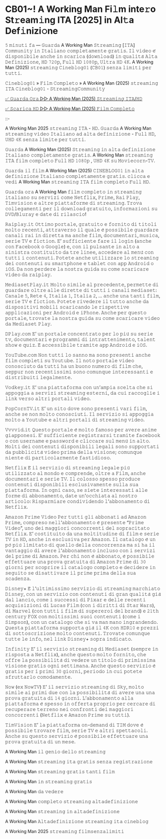 # CB01~! A Working Man Fi𝚕m inte𝚛o St𝚛eam𝚒ng ITA [2025] in Al𝚝a Def𝚒nizi𝚘ne

𝟻 𝚖𝚒𝚗𝚞𝚝𝚒 𝚏𝚊 — 𝙶𝚞𝚊𝚛𝚍𝚊 A Working Man 𝚂𝚝𝚛𝚎𝚊𝚖𝚒𝚗𝚐 [𝙸𝚃𝙰] 𝙲𝚘𝚖𝚖𝚞𝚗𝚒𝚝𝚢 𝚒𝚗 𝙸𝚝𝚊𝚕𝚒𝚊𝚗𝚘 𝚌𝚘𝚖𝚙𝚕𝚎𝚝𝚊𝚖𝚎𝚗𝚝𝚎 𝚐𝚛𝚊𝚝𝚒𝚜. 𝙸𝚕 𝚟𝚒𝚍𝚎𝚘 𝚎́ 𝚍𝚒𝚜𝚙𝚘𝚗𝚒𝚋𝚒𝚕𝚎 𝚊𝚗𝚌𝚑𝚎 𝚒𝚗 𝚜𝚌𝚊𝚛𝚒𝚌𝚊 (𝚍𝚘𝚠𝚗𝚕𝚘𝚊𝚍) 𝚒𝚗 𝚚𝚞𝚊𝚕𝚒𝚝𝚊̀ 𝙰𝚕𝚝𝚊 𝙳𝚎𝚏𝚒𝚗𝚒𝚣𝚒𝚘𝚗𝚎, 𝙷𝙳 𝟽𝟸𝟶𝚙, 𝙵𝚞𝚕𝚕 𝙷𝙳 𝟷𝟶𝟾𝟶𝚙, 𝚄𝚕𝚝𝚛𝚊 𝙷𝙳 𝟺𝙺. A Working Man (2025) 𝚜𝚝𝚛𝚎𝚊𝚖𝚒𝚗𝚐 𝙲𝚒𝚗𝚎𝚋𝚕𝚘𝚐𝟶𝟷 (𝙲𝙱𝟶𝟷) 𝚜𝚎𝚗𝚣𝚊 𝚕𝚒𝚖𝚒𝚝𝚒 𝚙𝚎𝚛 𝚝𝚞𝚝𝚝𝚒.

𝙲𝚒𝚗𝚎𝚋𝚕𝚘𝚐𝟶𝟷 » 𝙵𝚒𝚕𝚖 𝙲𝚘𝚖𝚙𝚕𝚎𝚝𝚘 » A Working Man (2025) 𝚜𝚝𝚛𝚎𝚊𝚖𝚒𝚗𝚐 𝙸𝚃𝙰 𝙲𝚒𝚗𝚎𝚋𝚕𝚘𝚐𝟶𝟷 - 𝚂𝚝𝚛𝚎𝚊𝚖𝚒𝚗𝚐𝙲𝚘𝚖𝚖𝚞𝚗𝚒𝚝𝚢

[✅ 𝙶𝚞𝚊𝚛𝚍𝚊 𝙾𝚛𝚊 ▷▷ A Working Man (2025) 𝚂𝚝𝚛𝚎𝚊𝚖𝚒𝚗𝚐 𝙸𝚃𝙰/𝙷𝙳](https://tinyurl.com/3za7t8mz)

[✅ 𝚂𝚌𝚊𝚛𝚒𝚌𝚊 𝙷𝙳 ▷▷ A Working Man (2025) 𝙵𝚒𝚕𝚖 𝙲𝚘𝚖𝚙𝚕𝚎𝚝𝚘](https://tinyurl.com/3za7t8mz)

::-

A Working Man 2025 𝚜𝚝𝚛𝚎𝚊𝚖𝚒𝚗𝚐 𝙸𝚃𝙰 - 𝙷𝙳. 𝙶𝚞𝚊𝚛𝚍𝚊 A Working Man 𝚜𝚝𝚛𝚎𝚊𝚖𝚒𝚗𝚐 𝚟𝚒𝚍𝚎𝚘 𝙸𝚝𝚊𝚕𝚒𝚊𝚗𝚘 𝚊𝚍 𝚊𝚕𝚝𝚊 𝚍𝚎𝚏𝚒𝚗𝚒𝚣𝚒𝚘𝚗𝚎 - 𝙵𝚞𝚕𝚕 𝙷𝙳, 𝚄𝙷𝙳 𝟺𝙺 𝚜𝚎𝚗𝚣𝚊 𝚕𝚒𝚖𝚒𝚝𝚎 𝚙𝚎𝚛 𝚝𝚞𝚝𝚝𝚒.

𝙶𝚞𝚊𝚛𝚍𝚊 A Working Man (2025) 𝚂𝚝𝚛𝚎𝚊𝚖𝚒𝚗𝚐 𝚒𝚗 𝚊𝚕𝚝𝚊 𝚍𝚎𝚏𝚒𝚗𝚒𝚣𝚒𝚘𝚗𝚎 𝙸𝚝𝚊𝚕𝚒𝚊𝚗𝚘 𝚌𝚘𝚖𝚙𝚕𝚎𝚝𝚊𝚖𝚎𝚗𝚝𝚎 𝚐𝚛𝚊𝚝𝚒𝚜. A Working Man 𝚜𝚝𝚛𝚎𝚊𝚖𝚒𝚗𝚐 𝙸𝚃𝙰 𝚏𝚒𝚕𝚖 𝚌𝚘𝚖𝚙𝚕𝚎𝚝𝚘 𝙵𝚞𝚕𝚕 𝙷𝙳 𝟷𝟶𝟾𝟶𝚙 , 𝚄𝙷𝙳 𝟺𝙺 𝚜𝚞 𝙼𝚘𝚟𝚒𝚎𝚌𝚘𝚛𝚗-𝚃𝚅.

𝙶𝚞𝚊𝚛𝚍𝚊 𝚒𝚕 𝚏𝚒𝚕𝚖 A Working Man (2025) 𝙲𝙸𝙽𝙴𝙱𝙻𝙾𝙶𝟶𝟷 𝚒𝚗 𝚊𝚕𝚝𝚊 𝚍𝚎𝚏𝚒𝚗𝚒𝚣𝚒𝚘𝚗𝚎 𝙸𝚝𝚊𝚕𝚒𝚊𝚗𝚘 𝚌𝚘𝚖𝚙𝚕𝚎𝚝𝚊𝚖𝚎𝚗𝚝𝚎 𝚐𝚛𝚊𝚝𝚒𝚜. 𝚌𝚕𝚒𝚌𝚌𝚊 𝚎 𝚟𝚎𝚍𝚒 A Working Man 𝚜𝚝𝚛𝚎𝚊𝚖𝚒𝚗𝚐 𝙸𝚃𝙰 𝚏𝚒𝚕𝚖 𝚌𝚘𝚖𝚙𝚕𝚎𝚝𝚘 𝙵𝚞𝚕𝚕 𝙷𝙳.

𝙶𝚞𝚊𝚛𝚍𝚊 𝚘𝚛𝚊 A Working Man 𝚏𝚒𝚕𝚖 𝚌𝚘𝚖𝚙𝚕𝚎𝚝𝚘 𝚒𝚗 𝚜𝚝𝚛𝚎𝚊𝚖𝚒𝚗𝚐 𝚒𝚝𝚊𝚕𝚒𝚊𝚗𝚘 𝚜𝚞 𝚜𝚎𝚛𝚟𝚒𝚣𝚒 𝚌𝚘𝚖𝚎 𝙽𝚎𝚝𝚏𝚕𝚒𝚡, 𝙿𝚛𝚒𝚖𝚎, 𝚁𝚊𝚒 𝙿𝚕𝚊𝚢, 𝚃𝚒𝚖𝚟𝚒𝚜𝚒𝚘𝚗 𝚎 𝚊𝚕𝚝𝚛𝚎 𝚙𝚒𝚊𝚝𝚝𝚊𝚏𝚘𝚛𝚖𝚎 𝚍𝚒 𝚜𝚝𝚛𝚎𝚊𝚖𝚒𝚗𝚐. 𝚃𝚛𝚘𝚟𝚊 𝚌𝚘𝚕𝚕𝚎𝚐𝚊𝚖𝚎𝚗𝚝𝚒 𝚙𝚎𝚛 𝚒𝚕 𝚍𝚘𝚠𝚗𝚕𝚘𝚊𝚍 𝚐𝚛𝚊𝚝𝚞𝚒𝚝𝚘, 𝚒𝚗𝚏𝚘𝚛𝚖𝚊𝚣𝚒𝚘𝚗𝚒 𝚜𝚞 𝙳𝚅𝙳/𝙱𝚕𝚞𝚛𝚊𝚢 𝚎 𝚍𝚊𝚝𝚎 𝚍𝚒 𝚛𝚒𝚕𝚊𝚜𝚌𝚒𝚘!

𝚁𝚊𝚒𝚙𝚕𝚊𝚢.𝚒𝚝 𝙾𝚝𝚝𝚒𝚖𝚘 𝚙𝚘𝚛𝚝𝚊𝚕𝚎, 𝚐𝚛𝚊𝚝𝚞𝚒𝚝𝚘 𝚎 𝚏𝚘𝚛𝚗𝚒𝚝𝚘 𝚍𝚒 𝚝𝚒𝚝𝚘𝚕𝚒 𝚖𝚘𝚕𝚝𝚘 𝚛𝚎𝚌𝚎𝚗𝚝𝚒, 𝚊𝚝𝚝𝚛𝚊𝚟𝚎𝚛𝚜𝚘 𝚒𝚕 𝚚𝚞𝚊𝚕𝚎 𝚎̀ 𝚙𝚘𝚜𝚜𝚒𝚋𝚒𝚕𝚎 𝚐𝚞𝚊𝚛𝚍𝚊𝚛𝚎 𝚌𝚊𝚗𝚊𝚕𝚒 𝚛𝚊𝚒 𝚒𝚗 𝚍𝚒𝚛𝚎𝚝𝚝𝚊 𝚖𝚊 𝚊𝚗𝚌𝚑𝚎 𝚏𝚒𝚕𝚖, 𝚍𝚘𝚌𝚞𝚖𝚎𝚗𝚝𝚊𝚛𝚒, 𝚖𝚞𝚜𝚒𝚌𝚊, 𝚜𝚎𝚛𝚒𝚎 𝚃𝚅 𝚎 𝚏𝚒𝚌𝚝𝚒𝚘𝚗. 𝙴’ 𝚜𝚞𝚏𝚏𝚒𝚌𝚒𝚎𝚗𝚝𝚎 𝚏𝚊𝚛𝚎 𝚒𝚕 𝚕𝚘𝚐𝚒𝚗 (𝚊𝚗𝚌𝚑𝚎 𝚌𝚘𝚗 𝙵𝚊𝚌𝚎𝚋𝚘𝚘𝚔 𝚘 𝙶𝚘𝚘𝚐𝚕𝚎) 𝚎, 𝚌𝚘𝚗 𝚒𝚕 𝚙𝚞𝚕𝚜𝚊𝚗𝚝𝚎 𝚒𝚗 𝚊𝚕𝚝𝚘 𝚊 𝚜𝚒𝚗𝚒𝚜𝚝𝚛𝚊 𝚌𝚘𝚜𝚝𝚒𝚝𝚞𝚒𝚝𝚘 𝚍𝚊 𝚝𝚛𝚎 𝚕𝚒𝚗𝚎𝚎, 𝚊𝚌𝚌𝚎𝚍𝚎𝚛𝚎 𝚊𝚕 𝚖𝚎𝚗𝚞̀ 𝚌𝚘𝚗 𝚝𝚞𝚝𝚝𝚒 𝚒 𝚌𝚘𝚗𝚝𝚎𝚗𝚞𝚝𝚒. 𝙿𝚘𝚝𝚎𝚝𝚎 𝚊𝚗𝚌𝚑𝚎 𝚞𝚝𝚒𝚕𝚒𝚣𝚣𝚊𝚛𝚎 𝚕𝚘 𝚜𝚝𝚛𝚎𝚊𝚖𝚒𝚗𝚐 𝚍𝚎𝚒 𝚌𝚘𝚗𝚝𝚎𝚗𝚞𝚝𝚒 𝚜𝚞 𝚜𝚖𝚊𝚛𝚝𝚙𝚑𝚘𝚗𝚎 𝚎 𝚝𝚊𝚋𝚕𝚎𝚝 𝚌𝚘𝚗 𝚊𝚙𝚙 𝙰𝚗𝚍𝚛𝚘𝚒𝚍 𝚘 𝚒𝙾𝚂. 𝙳𝚊 𝚗𝚘𝚗 𝚙𝚎𝚛𝚍𝚎𝚛𝚎 𝚕𝚊 𝚗𝚘𝚜𝚝𝚛𝚊 𝚐𝚞𝚒𝚍𝚊 𝚜𝚞 𝚌𝚘𝚖𝚎 𝚜𝚌𝚊𝚛𝚒𝚌𝚊𝚛𝚎 𝚟𝚒𝚍𝚎𝚘 𝚍𝚊 𝚛𝚊𝚒𝚙𝚕𝚊𝚢.

𝙼𝚎𝚍𝚒𝚊𝚜𝚎𝚝𝙿𝚕𝚊𝚢.𝚒𝚝 𝙼𝚘𝚕𝚝𝚘 𝚜𝚒𝚖𝚒𝚕𝚎 𝚊𝚕 𝚙𝚛𝚎𝚌𝚎𝚍𝚎𝚗𝚝𝚎, 𝚙𝚎𝚛𝚖𝚎𝚝𝚝𝚎 𝚍𝚒 𝚐𝚞𝚊𝚛𝚍𝚊𝚛𝚎 𝚘𝚕𝚝𝚛𝚎 𝚊𝚕𝚕𝚎 𝚍𝚒𝚛𝚎𝚝𝚝𝚎 𝚍𝚒 𝚝𝚞𝚝𝚝𝚒 𝚒 𝚌𝚊𝚗𝚊𝚕𝚒 𝚖𝚎𝚍𝚒𝚊𝚜𝚎𝚝: 𝙲𝚊𝚗𝚊𝚕𝚎 𝟻, 𝚁𝚎𝚝𝚎 𝟺, 𝙸𝚝𝚊𝚕𝚒𝚊 𝟷, 𝙸𝚝𝚊𝚕𝚒𝚊 𝟸, … 𝚊𝚗𝚌𝚑𝚎 𝚞𝚗𝚊 𝚝𝚊𝚗𝚝𝚒 𝚏𝚒𝚕𝚖, 𝚜𝚎𝚛𝚒𝚎 𝚃𝚅 𝚎 𝚏𝚒𝚌𝚝𝚒𝚘𝚗. 𝙿𝚘𝚝𝚎𝚝𝚎 𝚛𝚒𝚟𝚎𝚍𝚎𝚛𝚎 𝚒𝚕 𝚝𝚞𝚝𝚝𝚘 𝚊𝚗𝚌𝚑𝚎 𝚍𝚊 𝚍𝚒𝚜𝚙𝚘𝚜𝚒𝚝𝚒𝚟𝚒 𝚖𝚘𝚋𝚒𝚕𝚒 𝚜𝚌𝚊𝚛𝚒𝚌𝚊𝚗𝚍𝚘 𝚕𝚎 𝚛𝚒𝚜𝚙𝚎𝚝𝚝𝚒𝚟𝚎 𝚊𝚙𝚙𝚕𝚒𝚌𝚊𝚣𝚒𝚘𝚗𝚒 𝚙𝚎𝚛 𝙰𝚗𝚍𝚛𝚘𝚒𝚍 𝚎 𝚒𝙿𝚑𝚘𝚗𝚎. 𝙰𝚗𝚌𝚑𝚎 𝚙𝚎𝚛 𝚚𝚞𝚎𝚜𝚝𝚘 𝚙𝚘𝚛𝚝𝚊𝚕𝚎, 𝚝𝚛𝚘𝚟𝚊𝚝𝚎 𝚕𝚊 𝚗𝚘𝚜𝚝𝚛𝚊 𝚐𝚞𝚒𝚍𝚊 𝚜𝚞 𝚌𝚘𝚖𝚎 𝚜𝚌𝚊𝚛𝚒𝚌𝚊𝚛𝚎 𝚟𝚒𝚍𝚎𝚘 𝚍𝚊 𝙼𝚎𝚍𝚒𝚊𝚜𝚎𝚝 𝙿𝚕𝚊𝚢.

𝙳𝙿𝚕𝚊𝚢.𝚌𝚘𝚖 𝙴’ 𝚞𝚗 𝚙𝚘𝚛𝚝𝚊𝚕𝚎 𝚌𝚘𝚗𝚌𝚎𝚗𝚝𝚛𝚊𝚝𝚘 𝚙𝚎𝚛 𝚕𝚘 𝚙𝚒𝚞̀ 𝚜𝚞 𝚜𝚎𝚛𝚒𝚎 𝚝𝚟, 𝚍𝚘𝚌𝚞𝚖𝚎𝚗𝚝𝚊𝚛𝚒 𝚎 𝚙𝚛𝚘𝚐𝚛𝚊𝚖𝚖𝚒 𝚍𝚒 𝚒𝚗𝚝𝚛𝚊𝚝𝚝𝚎𝚗𝚒𝚖𝚎𝚗𝚝𝚘, 𝚝𝚊𝚕𝚎𝚗𝚝 𝚜𝚑𝚘𝚠 𝚎 𝚚𝚞𝚒𝚣. 𝙴̀ 𝚊𝚌𝚌𝚎𝚜𝚜𝚒𝚋𝚒𝚕𝚎 𝚝𝚛𝚊𝚖𝚒𝚝𝚎 𝚊𝚙𝚙 𝙰𝚗𝚍𝚛𝚘𝚒𝚍 𝚎 𝚒𝙾𝚂.

𝚈𝚘𝚞𝚃𝚞𝚋𝚎.𝚌𝚘𝚖 𝙽𝚘𝚗 𝚝𝚞𝚝𝚝𝚒 𝚕𝚘 𝚜𝚊𝚗𝚗𝚘 𝚖𝚊 𝚜𝚘𝚗𝚘 𝚙𝚛𝚎𝚜𝚎𝚗𝚝𝚒 𝚊𝚗𝚌𝚑𝚎 𝚏𝚒𝚕𝚖 𝚌𝚘𝚖𝚙𝚕𝚎𝚝𝚒 𝚜𝚞 𝚈𝚘𝚞𝚝𝚞𝚋𝚎. 𝙸𝚕 𝚗𝚘𝚝𝚘 𝚙𝚘𝚛𝚝𝚊𝚕𝚎 𝚟𝚒𝚍𝚎𝚘 𝚌𝚘𝚗𝚘𝚜𝚌𝚒𝚞𝚝𝚘 𝚍𝚊 𝚝𝚞𝚝𝚝𝚒 𝚑𝚊 𝚞𝚗 𝚋𝚞𝚘𝚗𝚘 𝚗𝚞𝚖𝚎𝚛𝚘 𝚍𝚒 𝚏𝚒𝚕𝚖 𝚌𝚑𝚎, 𝚜𝚎𝚙𝚙𝚞𝚛 𝚗𝚘𝚗 𝚛𝚎𝚌𝚎𝚗𝚝𝚒𝚜𝚜𝚒𝚖𝚒 𝚜𝚘𝚗𝚘 𝚌𝚘𝚖𝚞𝚗𝚚𝚞𝚎 𝚒𝚗𝚝𝚎𝚛𝚎𝚜𝚜𝚊𝚗𝚝𝚒 𝚎 𝚍𝚒𝚜𝚝𝚛𝚒𝚋𝚞𝚒𝚝𝚒 𝚕𝚎𝚐𝚊𝚕𝚖𝚎𝚗𝚝𝚎.

𝚅𝚘𝚍𝚔𝚎𝚢.𝚒𝚝 𝙴’ 𝚞𝚗𝚊 𝚙𝚒𝚊𝚝𝚝𝚊𝚏𝚘𝚛𝚖𝚊 𝚌𝚘𝚗 𝚞𝚗’𝚊𝚖𝚙𝚒𝚊 𝚜𝚌𝚎𝚕𝚝𝚊 𝚌𝚑𝚎 𝚜𝚒 𝚊𝚙𝚙𝚘𝚐𝚐𝚒𝚊 𝚊 𝚜𝚎𝚛𝚟𝚒𝚣𝚒 𝚜𝚝𝚛𝚎𝚊𝚖𝚒𝚗𝚐 𝚎𝚜𝚝𝚎𝚛𝚗𝚒, 𝚍𝚊 𝚌𝚞𝚒 𝚛𝚊𝚌𝚌𝚘𝚐𝚕𝚒𝚎 𝚒 𝚕𝚒𝚗𝚔 𝚟𝚎𝚛𝚜𝚘 𝚊𝚕𝚝𝚛𝚒 𝚙𝚘𝚛𝚝𝚊𝚕𝚒 𝚟𝚒𝚍𝚎𝚘.

𝙿𝚘𝚙𝙲𝚘𝚛𝚗𝚃𝚅.𝚒𝚝 𝙴’ 𝚞𝚗 𝚜𝚒𝚝𝚘 𝚍𝚘𝚟𝚎 𝚜𝚘𝚗𝚘 𝚙𝚛𝚎𝚜𝚎𝚗𝚝𝚒 𝚟𝚊𝚛𝚒 𝚏𝚒𝚕𝚖, 𝚊𝚗𝚌𝚑𝚎 𝚜𝚎 𝚗𝚘𝚗 𝚖𝚘𝚕𝚝𝚘 𝚌𝚘𝚗𝚘𝚜𝚌𝚒𝚞𝚝𝚒. 𝙸𝚕 𝚜𝚎𝚛𝚟𝚒𝚣𝚒𝚘 𝚜𝚒 𝚊𝚙𝚙𝚘𝚐𝚐𝚒𝚊 𝚖𝚘𝚕𝚝𝚘 𝚊 𝚈𝚘𝚞𝚝𝚞𝚋𝚎 𝚎 𝚊𝚕𝚝𝚛𝚒 𝚙𝚘𝚛𝚝𝚊𝚕𝚒 𝚍𝚒 𝚜𝚝𝚛𝚎𝚊𝚖𝚒𝚗𝚐 𝚟𝚒𝚍𝚎𝚘.

𝚅𝚟𝚟𝚟𝚒𝚍.𝚒𝚝 𝚀𝚞𝚎𝚜𝚝𝚘 𝚙𝚘𝚛𝚝𝚊𝚕𝚎 𝚎̀ 𝚖𝚘𝚕𝚝𝚘 𝚏𝚊𝚖𝚘𝚜𝚘 𝚙𝚎𝚛 𝚊𝚟𝚎𝚛𝚎 𝚊𝚗𝚒𝚖𝚎 𝚐𝚒𝚊𝚙𝚙𝚘𝚗𝚎𝚜𝚒. 𝙴’ 𝚜𝚞𝚏𝚏𝚒𝚌𝚒𝚎𝚗𝚝𝚎 𝚛𝚎𝚐𝚒𝚜𝚝𝚛𝚊𝚛𝚜𝚒 𝚝𝚛𝚊𝚖𝚒𝚝𝚎 𝚏𝚊𝚌𝚎𝚋𝚘𝚘𝚔 𝚘 𝚌𝚘𝚗 𝚞𝚜𝚎𝚛𝚗𝚊𝚖𝚎 𝚎 𝚙𝚊𝚜𝚜𝚠𝚘𝚛𝚍 𝚎 𝚌𝚕𝚒𝚌𝚌𝚊𝚛𝚎 𝚜𝚞𝚕 𝚖𝚎𝚗𝚞̀ 𝚒𝚗 𝚊𝚕𝚝𝚘. 𝙼𝚘𝚕𝚝𝚒 𝚍𝚎𝚒 𝚌𝚘𝚗𝚝𝚎𝚗𝚞𝚝𝚒 𝚍𝚒𝚜𝚙𝚘𝚗𝚒𝚋𝚒𝚕𝚒 𝚕𝚎𝚐𝚊𝚕𝚒 𝚜𝚘𝚗𝚘 𝚜𝚞𝚙𝚙𝚘𝚛𝚝𝚊𝚝𝚒 𝚍𝚊 𝚙𝚞𝚋𝚋𝚕𝚒𝚌𝚒𝚝𝚊̀ 𝚟𝚒𝚍𝚎𝚘 𝚙𝚛𝚒𝚖𝚊 𝚍𝚎𝚕𝚕𝚊 𝚟𝚒𝚜𝚒𝚘𝚗𝚎; 𝚌𝚘𝚖𝚞𝚗𝚚𝚞𝚎 𝚗𝚒𝚎𝚗𝚝𝚎 𝚍𝚒 𝚙𝚊𝚛𝚝𝚒𝚌𝚘𝚕𝚊𝚛𝚖𝚎𝚗𝚝𝚎 𝚏𝚊𝚜𝚝𝚒𝚍𝚒𝚘𝚜𝚘.

𝙽𝚎𝚝𝚏𝚕𝚒𝚡 𝙴̀ 𝚒𝚕 𝚜𝚎𝚛𝚟𝚒𝚣𝚒𝚘 𝚍𝚒 𝚜𝚝𝚛𝚎𝚊𝚖𝚒𝚗𝚐 𝚕𝚎𝚐𝚊𝚕𝚎 𝚙𝚒𝚞̀ 𝚞𝚝𝚒𝚕𝚒𝚣𝚣𝚊𝚝𝚘 𝚊𝚕 𝚖𝚘𝚗𝚍𝚘 𝚎 𝚌𝚘𝚖𝚙𝚛𝚎𝚗𝚍𝚎, 𝚘𝚕𝚝𝚛𝚎 𝚊 𝙵𝚒𝚕𝚖, 𝚊𝚗𝚌𝚑𝚎 𝚍𝚘𝚌𝚞𝚖𝚎𝚗𝚝𝚊𝚛𝚒 𝚎 𝚜𝚎𝚛𝚒𝚎 𝚃𝚅. 𝙸𝚕 𝚌𝚘𝚕𝚘𝚜𝚜𝚘 𝚜𝚙𝚎𝚜𝚜𝚘 𝚙𝚛𝚘𝚍𝚞𝚌𝚎 𝚌𝚘𝚗𝚝𝚎𝚗𝚞𝚝𝚒 𝚍𝚒𝚜𝚙𝚘𝚗𝚒𝚋𝚒𝚕𝚒 𝚎𝚜𝚌𝚕𝚞𝚜𝚒𝚟𝚊𝚖𝚎𝚗𝚝𝚎 𝚜𝚞𝚕𝚕𝚊 𝚜𝚞𝚊 𝚙𝚒𝚊𝚝𝚝𝚊𝚏𝚘𝚛𝚖𝚊. 𝙸𝚗 𝚘𝚐𝚗𝚒 𝚌𝚊𝚜𝚘, 𝚜𝚎 𝚜𝚒𝚎𝚝𝚎 𝚒𝚗𝚝𝚎𝚛𝚎𝚜𝚜𝚊𝚝𝚒 𝚊𝚕𝚕𝚎 𝚏𝚘𝚛𝚖𝚎 𝚍𝚒 𝚊𝚋𝚋𝚘𝚗𝚊𝚖𝚎𝚗𝚝𝚘, 𝚍𝚊𝚝𝚎 𝚞𝚗’𝚘𝚌𝚌𝚑𝚒𝚊𝚝𝚊 𝚊𝚕 𝚗𝚘𝚜𝚝𝚛𝚘 𝚊𝚛𝚝𝚒𝚌𝚘𝚕𝚘: 𝚁𝚒𝚜𝚙𝚊𝚛𝚖𝚒𝚊𝚛𝚎 𝚌𝚘𝚗𝚍𝚒𝚟𝚒𝚍𝚎𝚗𝚍𝚘 𝚕’𝚊𝚋𝚋𝚘𝚗𝚊𝚖𝚎𝚗𝚝𝚘 𝚍𝚒 𝙽𝚎𝚝𝚏𝚕𝚒𝚡.

𝙰𝚖𝚊𝚣𝚘𝚗 𝙿𝚛𝚒𝚖𝚎 𝚅𝚒𝚍𝚎𝚘 𝙿𝚎𝚛 𝚝𝚞𝚝𝚝𝚒 𝚐𝚕𝚒 𝚊𝚋𝚋𝚘𝚗𝚊𝚝𝚒 𝚊𝚍 𝙰𝚖𝚊𝚣𝚘𝚗 𝙿𝚛𝚒𝚖𝚎, 𝚌𝚘𝚖𝚙𝚛𝚎𝚜𝚘 𝚗𝚎𝚕𝚕’𝚊𝚋𝚋𝚘𝚗𝚊𝚖𝚎𝚗𝚝𝚘 𝚎̀ 𝚙𝚛𝚎𝚜𝚎𝚗𝚝𝚎 “𝙿𝚛𝚒𝚖𝚎 𝚅𝚒𝚍𝚎𝚘”, 𝚞𝚗𝚘 𝚍𝚎𝚒 𝚖𝚊𝚐𝚐𝚒𝚘𝚛𝚒 𝚌𝚘𝚗𝚌𝚘𝚛𝚛𝚎𝚗𝚝𝚒 𝚍𝚎𝚕 𝚜𝚘𝚙𝚛𝚊𝚌𝚒𝚝𝚊𝚝𝚘 𝙽𝚎𝚝𝚏𝚕𝚒𝚡. 𝙴’ 𝚌𝚘𝚜𝚝𝚒𝚝𝚞𝚒𝚝𝚘 𝚍𝚊 𝚞𝚗𝚊 𝚖𝚘𝚕𝚝𝚒𝚝𝚞𝚍𝚒𝚗𝚎 𝚍𝚒 𝚏𝚒𝚕𝚖 𝚎 𝚜𝚎𝚛𝚒𝚎 𝚃𝚅 𝚒𝚗 𝙷𝙳, 𝚊𝚗𝚌𝚑𝚎 𝚒𝚗 𝚎𝚜𝚌𝚕𝚞𝚜𝚒𝚟𝚊 𝚙𝚎𝚛 𝙰𝚖𝚊𝚣𝚘𝚗. 𝙸𝚕 𝚌𝚊𝚝𝚊𝚕𝚘𝚐𝚘 𝚎̀ 𝚞𝚗 𝚙𝚘̀ 𝚙𝚒𝚞̀ 𝚕𝚒𝚖𝚒𝚝𝚊𝚝𝚘 𝚍𝚒 𝚚𝚞𝚎𝚕𝚕𝚘 𝚍𝚎𝚕𝚕𝚊 𝚌𝚘𝚗𝚌𝚘𝚛𝚛𝚎𝚗𝚣𝚊 𝚖𝚊 𝚜𝚒 𝚑𝚊 𝚒𝚕 𝚟𝚊𝚗𝚝𝚊𝚐𝚐𝚒𝚘 𝚍𝚒 𝚊𝚟𝚎𝚛𝚎 𝚕’𝚊𝚋𝚋𝚘𝚗𝚊𝚖𝚎𝚗𝚝𝚘 𝚒𝚗𝚌𝚕𝚞𝚜𝚘 𝚌𝚘𝚗 𝚒 𝚜𝚎𝚛𝚟𝚒𝚣𝚒 𝚍𝚎𝚕 𝚙𝚛𝚒𝚖𝚎 𝚍𝚒 𝙰𝚖𝚊𝚣𝚘𝚗. 𝙿𝚎𝚛 𝚌𝚑𝚒 𝚗𝚘𝚗 𝚎̀ 𝚊𝚋𝚋𝚘𝚗𝚊𝚝𝚘, 𝚎̀ 𝚙𝚘𝚜𝚜𝚒𝚋𝚒𝚕𝚎 𝚎𝚏𝚏𝚎𝚝𝚝𝚞𝚊𝚛𝚎 𝚞𝚗𝚊 𝚙𝚛𝚘𝚟𝚊 𝚐𝚛𝚊𝚝𝚞𝚒𝚝𝚊 𝚍𝚒 𝙰𝚖𝚊𝚣𝚘𝚗 𝙿𝚛𝚒𝚖𝚎 𝚍𝚒 𝟹𝟶 𝚐𝚒𝚘𝚛𝚗𝚒 𝚙𝚎𝚛 𝚜𝚌𝚘𝚙𝚛𝚒𝚛𝚎 𝚒𝚕 𝚌𝚊𝚝𝚊𝚕𝚘𝚐𝚘 𝚌𝚘𝚖𝚙𝚕𝚎𝚝𝚘 𝚎 𝚍𝚎𝚌𝚒𝚍𝚎𝚛𝚎 𝚒𝚗 𝚜𝚎𝚐𝚞𝚒𝚝𝚘 𝚜𝚎 𝚍𝚒𝚜𝚊𝚝𝚝𝚒𝚟𝚊𝚛𝚎 𝚒𝚕 𝚙𝚛𝚒𝚖𝚎 𝚙𝚛𝚒𝚖𝚊 𝚍𝚎𝚕𝚕𝚊 𝚜𝚞𝚊 𝚜𝚌𝚊𝚍𝚎𝚗𝚣𝚊.

𝙳𝚒𝚜𝚗𝚎𝚢+ 𝙴̀ 𝚕’𝚞𝚕𝚝𝚒𝚖𝚒𝚜𝚜𝚒𝚖𝚘 𝚜𝚎𝚛𝚟𝚒𝚣𝚒𝚘 𝚍𝚒 𝚜𝚝𝚛𝚎𝚊𝚖𝚒𝚗𝚐 𝚖𝚊𝚛𝚌𝚑𝚒𝚊𝚝𝚘 𝙳𝚒𝚜𝚗𝚎𝚢, 𝚌𝚘𝚗 𝚞𝚗 𝚜𝚎𝚛𝚟𝚒𝚣𝚒𝚘 𝚌𝚘𝚗 𝚌𝚘𝚗𝚝𝚎𝚗𝚞𝚝𝚒 𝚍𝚒 𝚐𝚛𝚊𝚗 𝚚𝚞𝚊𝚕𝚒𝚝𝚊̀ 𝚐𝚒𝚊̀ 𝚍𝚊𝚕 𝚕𝚊𝚗𝚌𝚒𝚘, 𝚌𝚘𝚖𝚎 𝚒 𝚜𝚞𝚌𝚌𝚎𝚜𝚜𝚒 𝚍𝚒 𝙿𝚒𝚡𝚊𝚛 𝚎 𝚍𝚎𝚕𝚕𝚎 𝚛𝚎𝚌𝚎𝚗𝚝𝚒 𝚊𝚌𝚚𝚞𝚒𝚜𝚒𝚣𝚒𝚘𝚗𝚒 𝚍𝚒 𝙻𝚞𝚌𝚊𝚜 𝙵𝚒𝚕𝚖 (𝚌𝚘𝚗 𝚒 𝚍𝚒𝚛𝚒𝚝𝚝𝚒 𝚍𝚒 𝚂𝚝𝚊𝚛 𝚆𝚊𝚛𝚜), 𝚍𝚒 𝙼𝚊𝚛𝚟𝚎𝚕 (𝚌𝚘𝚗 𝚝𝚞𝚝𝚝𝚒 𝚒 𝚏𝚒𝚕𝚖 𝚍𝚒 𝚜𝚞𝚙𝚎𝚛𝚎𝚛𝚘𝚒 𝚍𝚎𝚕 𝚋𝚛𝚊𝚗𝚍) 𝚎 𝟸𝟷𝚝𝚑 𝚌𝚎𝚗𝚝𝚞𝚛𝚢 𝙵𝙾𝚇 𝚌𝚘𝚗 𝚖𝚘𝚕𝚝𝚒𝚜𝚜𝚒𝚖𝚒 𝚜𝚞𝚘𝚒 𝚌𝚘𝚗𝚝𝚎𝚗𝚞𝚝𝚒 (𝚌𝚘𝚖𝚎 𝚒 𝚂𝚒𝚖𝚙𝚜𝚘𝚗), 𝚌𝚘𝚗 𝚞𝚗 𝚌𝚊𝚝𝚊𝚕𝚘𝚐𝚘 𝚌𝚑𝚎 𝚜𝚒 𝚟𝚊 𝚖𝚊𝚗 𝚖𝚊𝚗𝚘 𝚒𝚗𝚐𝚛𝚊𝚗𝚍𝚎𝚗𝚍𝚘. 𝚀𝚞𝚎𝚜𝚝𝚊 𝚙𝚒𝚊𝚝𝚝𝚊𝚏𝚘𝚛𝚖𝚊 𝚜𝚞𝚙𝚙𝚘𝚛𝚝𝚊 𝚐𝚒𝚊̀ 𝚒𝚕 𝟺𝙺 𝚌𝚘𝚗 𝙷𝙳𝚁𝟷𝟶 𝚎 𝚙𝚛𝚎𝚣𝚣𝚒 𝚍𝚒 𝚜𝚘𝚝𝚝𝚘𝚜𝚌𝚛𝚒𝚣𝚒𝚘𝚗𝚎 𝚖𝚘𝚕𝚝𝚘 𝚌𝚘𝚗𝚝𝚎𝚗𝚞𝚝𝚒. 𝚃𝚛𝚘𝚟𝚊𝚝𝚎 𝚌𝚘𝚖𝚞𝚗𝚚𝚞𝚎 𝚝𝚞𝚝𝚝𝚎 𝚕𝚎 𝚒𝚗𝚏𝚘, 𝚗𝚎𝚕 𝚕𝚒𝚗𝚔 𝙳𝚒𝚜𝚗𝚎𝚢+ 𝚜𝚘𝚙𝚛𝚊 𝚒𝚗𝚍𝚒𝚌𝚊𝚝𝚘.

𝙸𝚗𝚏𝚒𝚗𝚒𝚝𝚢 𝙴’ 𝚒𝚕 𝚜𝚎𝚛𝚟𝚒𝚣𝚒𝚘 𝚜𝚝𝚛𝚎𝚊𝚖𝚒𝚗𝚐 𝚍𝚒 𝙼𝚎𝚍𝚒𝚊𝚜𝚎𝚝 (𝚜𝚎𝚖𝚙𝚛𝚎 𝚒𝚗 𝚛𝚒𝚜𝚙𝚘𝚜𝚝𝚊 𝚊 𝙽𝚎𝚝𝚏𝚕𝚒𝚡), 𝚊𝚗𝚌𝚑𝚎 𝚚𝚞𝚎𝚜𝚝𝚘 𝚖𝚘𝚕𝚝𝚘 𝚏𝚘𝚛𝚗𝚒𝚝𝚘, 𝚌𝚑𝚎 𝚘𝚏𝚏𝚛𝚎 𝚕𝚊 𝚙𝚘𝚜𝚜𝚒𝚋𝚒𝚕𝚒𝚝𝚊̀ 𝚍𝚒 𝚟𝚎𝚍𝚎𝚛𝚎 𝚞𝚗 𝚝𝚒𝚝𝚘𝚕𝚘 𝚍𝚒 𝚙𝚛𝚒𝚖𝚒𝚜𝚜𝚒𝚖𝚊 𝚟𝚒𝚜𝚒𝚘𝚗𝚎 𝚐𝚛𝚊𝚝𝚒𝚜 𝚘𝚐𝚗𝚒 𝚜𝚎𝚝𝚝𝚒𝚖𝚊𝚗𝚊. 𝙰𝚗𝚌𝚑𝚎 𝚚𝚞𝚎𝚜𝚝𝚘 𝚜𝚎𝚛𝚟𝚒𝚣𝚒𝚘 𝚎̀ 𝚐𝚛𝚊𝚝𝚒𝚜 𝚙𝚎𝚛 𝚒 𝚙𝚛𝚒𝚖𝚒 𝟹𝟶 𝚐𝚒𝚘𝚛𝚗𝚒, 𝚙𝚎𝚛𝚒𝚘𝚍𝚘 𝚒𝚗 𝚌𝚞𝚒 𝚙𝚘𝚝𝚎𝚝𝚎 𝚜𝚏𝚛𝚞𝚝𝚝𝚊𝚛𝚕𝚘 𝚌𝚘𝚖𝚘𝚍𝚊𝚖𝚎𝚗𝚝𝚎.

𝙽𝚘𝚠 (𝚎𝚡 𝙽𝚘𝚠𝚃𝚅) 𝙴’ 𝚒𝚕 𝚜𝚎𝚛𝚟𝚒𝚣𝚒𝚘 𝚜𝚝𝚛𝚎𝚊𝚖𝚒𝚗𝚐 𝚍𝚒 𝚂𝚔𝚢, 𝚖𝚘𝚕𝚝𝚘 𝚜𝚒𝚖𝚒𝚕𝚎 𝚊𝚒 𝚙𝚛𝚒𝚖𝚒 𝚍𝚞𝚎 𝚌𝚘𝚗 𝚕𝚊 𝚙𝚘𝚜𝚜𝚒𝚋𝚒𝚕𝚒𝚝𝚊̀ 𝚍𝚒 𝚊𝚟𝚎𝚛𝚎 𝚞𝚗𝚊 𝚞𝚗𝚊 𝚙𝚛𝚘𝚟𝚊 𝚐𝚛𝚊𝚝𝚞𝚒𝚝𝚊 𝚍𝚒 𝟷𝟺 𝚐𝚒𝚘𝚛𝚗𝚒. 𝙻’𝚊𝚋𝚋𝚘𝚗𝚊𝚖𝚎𝚗𝚝𝚘 𝚊𝚕𝚕𝚊 𝚙𝚒𝚊𝚝𝚝𝚊𝚏𝚘𝚛𝚖𝚊 𝚎̀ 𝚜𝚙𝚎𝚜𝚜𝚘 𝚒𝚗 𝚘𝚏𝚏𝚎𝚛𝚝𝚊 𝚙𝚛𝚘𝚙𝚛𝚒𝚘 𝚙𝚎𝚛 𝚌𝚎𝚛𝚌𝚊𝚛𝚎 𝚍𝚒 𝚛𝚎𝚌𝚞𝚙𝚎𝚛𝚊𝚛𝚎 𝚝𝚎𝚛𝚛𝚎𝚗𝚘 𝚗𝚎𝚒 𝚌𝚘𝚗𝚏𝚛𝚘𝚗𝚝𝚒 𝚍𝚎𝚒 𝚖𝚊𝚐𝚐𝚒𝚘𝚛𝚒 𝚌𝚘𝚗𝚌𝚘𝚛𝚛𝚎𝚗𝚝𝚒 (𝙽𝚎𝚝𝚏𝚕𝚒𝚡 𝚎 𝙰𝚖𝚊𝚣𝚘𝚗 𝙿𝚛𝚒𝚖𝚎 𝚜𝚞 𝚝𝚞𝚝𝚝𝚒).

𝚃𝚒𝚖𝚅𝚒𝚜𝚒𝚘𝚗 𝙴’ 𝚕𝚊 𝚙𝚒𝚊𝚝𝚝𝚊𝚏𝚘𝚛𝚖𝚊 𝚘𝚗-𝚍𝚎𝚖𝚊𝚗𝚍 𝚍𝚒 𝚃𝙸𝙼 𝚍𝚘𝚟𝚎 𝚎̀ 𝚙𝚘𝚜𝚜𝚒𝚋𝚒𝚕𝚎 𝚝𝚛𝚘𝚟𝚊𝚛𝚎 𝚏𝚒𝚕𝚖, 𝚜𝚎𝚛𝚒𝚎 𝚃𝚅 𝚎 𝚊𝚕𝚝𝚛𝚒 𝚜𝚙𝚎𝚝𝚝𝚊𝚌𝚘𝚕𝚒. 𝙰𝚗𝚌𝚑𝚎 𝚜𝚞 𝚚𝚞𝚎𝚜𝚝𝚘 𝚜𝚎𝚛𝚟𝚒𝚣𝚒𝚘 𝚎̀ 𝚙𝚘𝚜𝚜𝚒𝚋𝚒𝚕𝚎 𝚎𝚏𝚏𝚎𝚝𝚝𝚞𝚊𝚛𝚎 𝚞𝚗𝚊 𝚙𝚛𝚘𝚟𝚊 𝚐𝚛𝚊𝚝𝚞𝚒𝚝𝚊 𝚍𝚒 𝚞𝚗 𝚖𝚎𝚜𝚎.

A Working Man 𝚒𝚕 𝚐𝚎𝚗𝚒𝚘 𝚍𝚎𝚕𝚕𝚘 𝚜𝚝𝚛𝚎𝚊𝚖𝚒𝚗𝚐

A Working Man 𝚜𝚝𝚛𝚎𝚊𝚖𝚒𝚗𝚐 𝚒𝚝𝚊 𝚐𝚛𝚊𝚝𝚒𝚜 𝚜𝚎𝚗𝚣𝚊 𝚛𝚎𝚐𝚒𝚜𝚝𝚛𝚊𝚣𝚒𝚘𝚗𝚎

A Working Man 𝚜𝚝𝚛𝚎𝚊𝚖𝚒𝚗𝚐 𝚐𝚛𝚊𝚝𝚒𝚜 𝚝𝚊𝚗𝚝𝚒 𝚏𝚒𝚕𝚖

A Working Man 𝚒𝚗 𝚜𝚝𝚛𝚎𝚊𝚖𝚒𝚗𝚐 𝚐𝚛𝚊𝚝𝚒𝚜

A Working Man 𝚍𝚊 𝚟𝚎𝚍𝚎𝚛𝚎

A Working Man 𝚌𝚘𝚖𝚙𝚕𝚎𝚝𝚘 𝚜𝚝𝚛𝚎𝚊𝚖𝚒𝚗𝚐 𝚊𝚕𝚝𝚊𝚍𝚎𝚏𝚒𝚗𝚒𝚣𝚒𝚘𝚗𝚎

A Working Man 𝚜𝚝𝚛𝚎𝚊𝚖𝚒𝚗𝚐 𝚒𝚗 𝚊𝚕𝚝𝚊𝚍𝚎𝚏𝚒𝚗𝚒𝚣𝚒𝚘𝚗𝚎

A Working Man 𝙰𝚕𝚝𝚊𝚍𝚎𝚏𝚒𝚗𝚒𝚣𝚒𝚘𝚗𝚎 𝚜𝚝𝚛𝚎𝚊𝚖𝚒𝚗𝚐 𝚒𝚝𝚊 𝚌𝚒𝚗𝚎𝚋𝚕𝚘𝚐

A Working Man 2025 𝚜𝚝𝚛𝚎𝚊𝚖𝚒𝚗𝚐 𝚏𝚒𝚕𝚖𝚜𝚎𝚗𝚣𝚊𝚕𝚒𝚖𝚒𝚝𝚒
